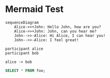 
Mermaid Test
============

```mermaid
sequenceDiagram
    Alice->>+John: Hello John, how are you?
    Alice->>+John: John, can you hear me?
    John-->>-Alice: Hi Alice, I can hear you!
    John-->>-Alice: I feel great!
```

```puml
participant alice
participant bob

alice -> bob
```

```sql
SELECT * FROM foo;
```
